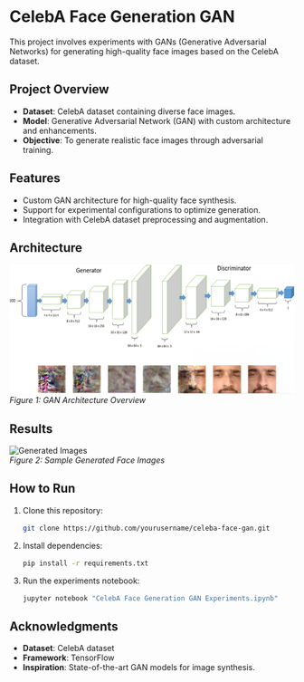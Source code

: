 # CelebA Face Generation GAN

This project involves experiments with GANs (Generative Adversarial Networks) for generating high-quality face images based on the CelebA dataset. 

## Project Overview

- **Dataset**: CelebA dataset containing diverse face images.
- **Model**: Generative Adversarial Network (GAN) with custom architecture and enhancements.
- **Objective**: To generate realistic face images through adversarial training.

## Features

- Custom GAN architecture for high-quality face synthesis.
- Support for experimental configurations to optimize generation.
- Integration with CelebA dataset preprocessing and augmentation.

## Architecture

![Architecture Diagram](images/architecture.png)  
*Figure 1: GAN Architecture Overview*

## Results

![Generated Images](images/results.gif)  
*Figure 2: Sample Generated Face Images*

## How to Run

1. Clone this repository:
   ```bash
   git clone https://github.com/yourusername/celeba-face-gan.git
   ```

2. Install dependencies:
   ```bash
   pip install -r requirements.txt
   ```

3. Run the experiments notebook:
   ```bash
   jupyter notebook "CelebA Face Generation GAN Experiments.ipynb"
   ```

## Acknowledgments

- **Dataset**: CelebA dataset
- **Framework**: TensorFlow
- **Inspiration**: State-of-the-art GAN models for image synthesis.


